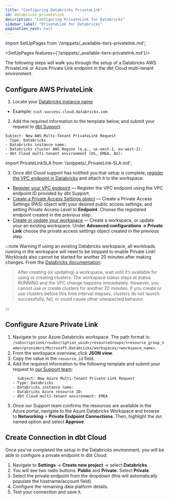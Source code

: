 ```yaml
---
title: "Configuring Databricks PrivateLink"
id: databricks-privatelink
description: "Configuring PrivateLink for Databricks"
sidebar_label: "PrivateLink for Databricks"
pagination_next: null
---
```


import SetUpPages from '/snippets/_available-tiers-privatelink.md';

<SetUpPages features={'/snippets/_available-tiers-privatelink.md'}/>

The following steps will walk you through the setup of a Databricks AWS PrivateLink or Azure Private Link endpoint in the dbt Cloud multi-tenant environment.

## Configure AWS PrivateLink

1. Locate your [Databricks instance name](https://docs.databricks.com/en/workspace/workspace-details.html#workspace-instance-names-urls-and-ids)
  -  Example: `cust-success.cloud.databricks.com`
2. Add the required information to the template below, and submit your request to [dbt Support](https://docs.getdbt.com/docs/dbt-support#dbt-cloud-support): 
```
Subject: New AWS Multi-Tenant PrivateLink Request
- Type: Databricks
- Databricks instance name:
- Databricks cluster AWS Region (e.g., us-east-1, eu-west-2):
- dbt Cloud multi-tenant environment (US, EMEA, AU):
```

import PrivateLinkSLA from '/snippets/_PrivateLink-SLA.md';

<PrivateLinkSLA />

3. Once dbt Cloud support has notified you that setup is complete, [register the VPC endpoint in Databricks](https://docs.databricks.com/administration-guide/cloud-configurations/aws/privatelink.html#step-3-register-privatelink-objects-and-attach-them-to-a-workspace) and attach it to the workspace:
  - [Register your VPC endpoint](https://docs.databricks.com/en/security/network/classic/vpc-endpoints.html) &mdash; Register the VPC endpoint using the VPC endpoint ID provided by dbt Support.
  - [Create a Private Access Settings object](https://docs.databricks.com/en/security/network/classic/private-access-settings.html) &mdash; Create a Private Access Settings (PAS) object with your desired public access settings, and setting Private Access Level to **Endpoint**. Choose the registered endpoint created in the previous step.
  - [Create or update your workspace](https://docs.databricks.com/en/security/network/classic/privatelink.html#step-3d-create-or-update-the-workspace-front-end-back-end-or-both) &mdash; Create a workspace, or update your an existing workspace. Under **Advanced configurations → Private Link** choose the private access settings object created in the previous step.

:::note Warning
If using an existing Databricks workspace, all workloads running in the workspace will need to be stopped to enable Private Link! Workloads also cannot be started for another 20 minutes after making changes. From the [Databricks documentation](https://docs.databricks.com/en/security/network/classic/privatelink.html#step-3d-create-or-update-the-workspace-front-end-back-end-or-both):

>After creating (or updating) a workspace, wait until it’s available for using or creating clusters. The workspace status stays at status RUNNING and the VPC change happens immediately. However, you cannot use or create clusters for another 20 minutes. If you create or use clusters before this time interval elapses, clusters do not launch successfully, fail, or could cause other unexpected behavior.

:::

## Configure Azure Private Link

1. Navigate to your Azure Databricks workspace. 
    The path format is: `/subscriptions/<subscription_uuid>/resourceGroups/<resource_group_name>/providers/Microsoft.Databricks/workspaces/<workspace_name>`.
2. From the workspace overview, click **JSON view**. 
3. Copy the value in the `resource_id` field.  
4. Add the required information to the following template and submit your request to [our Support team](https://docs.getdbt.com/docs/dbt-support#dbt-cloud-support): 
    ```
      Subject: New Azure Multi-Tenant Private Link Request
    - Type: Databricks
    - Databricks instance name:
    - Databricks Azure resource ID:
    - dbt Cloud multi-tenant environment: EMEA
    ```
5. Once our Support team confirms the resources are available in the Azure portal, navigate to the Azure Databricks Workspace and browse to **Networking** > **Private Endpoint Connections**. Then, highlight the `dbt` named option and select **Approve**.


## Create Connection in dbt Cloud

Once you've completed the setup in the Databricks environment, you will be able to configure a private endpoint in dbt Cloud:

1. Navigate to **Settings** → **Create new project** → select **Databricks**. 
2. You will see two radio buttons: **Public** and **Private.** Select **Private**. 
3. Select the private endpoint from the dropdown (this will automatically populate the hostname/account field).
4. Configure the remaining data platform details.
5. Test your connection and save it.
